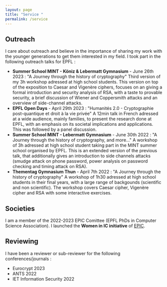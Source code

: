 ```yaml
---
layout: page
title: "Service "
permalink: /service
---
```


## Outreach
I care about outreach and believe in the importance of sharing my work with the younger generations to get them interested in my field. 
I took part in the following outreach talks for EPFL : 
- **Summer School MINT - Köniz & Lebermatt Gymnasium** - June 26th 2023 : "A Journey through the history of cryptography" Third version of my 3h workshop adressed at high school students. This version on top of the exposition to Caesar and Vigenère ciphers, focuses on an giving a formal introduction and security analysis of RSA, with a taste to provable security, a brief discussion of Wiener and Coppersmith attacks and an overview of side-channel attacks.
- **EPFL Open Days** - April 29th 2023 : "Humanités 2.0 - Cryptographie post-quantique et droit à la vie privée" A 12min talk in French adressed at a wide audience, mainly families, to present the research done at EPFL, with an emphasis on its societal implications and applications. This was followed by a panel discussion. 
- **Summer School MINT - Lebermatt Gymnasium** - June 30th 2022 : "A Journey through the history of cryptography, and more..." A workshop of 3h adressed at high school student taking part in the MINT summer school organised by EPFL. This is an extended version of the previous talk, that additionally gives an introduction to side channels attacks (smudge attack on phone password, power analysis on password checking and timing attack on RSA). 
- **Thementag Gymnasium Thun** - April 7th 2022 : "A Journey through the history of cryptography" A workshop of 1h30 adressed at high school students in their final years, with a large range of backgounds (scientific and non scientific). The workshop covers Caesar cipher, Vigenère cipher and RSA with some interactive exercises. 

## Societies
I am a member of the 2022-2023 EPIC Comittee (EPFL PhDs in Computer Science Association). 
I launched the **Women in IC initiative** of [EPIC](http://epic.epfl.ch/).

## Reviewing
I have been a reviewer or sub-reviewer for the following conferences/journals : 
- Eurocrypt 2023
- ANTS 2022 
- IET Information Security 2022

